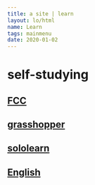 ```yaml
---
title: a site | learn
layout: lo/html
name: Learn
tags: mainmenu
date: 2020-01-02
---
```



# self-studying

## <a href="fcc">FCC</a>

## <a href="grasshopper">grasshopper</a>

## <a href="sololearn">sololearn</a>

## <a href="english">English</a>
